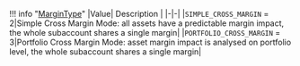 !!! info "[MarginType](/../../schemas/margin_type)"
    |Value| Description |
    |-|-|
    |`SIMPLE_CROSS_MARGIN` = 2|Simple Cross Margin Mode: all assets have a predictable margin impact, the whole subaccount shares a single margin|
    |`PORTFOLIO_CROSS_MARGIN` = 3|Portfolio Cross Margin Mode: asset margin impact is analysed on portfolio level, the whole subaccount shares a single margin|
